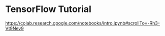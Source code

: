 # TensorFlow Tutorial

https://colab.research.google.com/notebooks/intro.ipynb#scrollTo=-Rh3-Vt9Nev9
